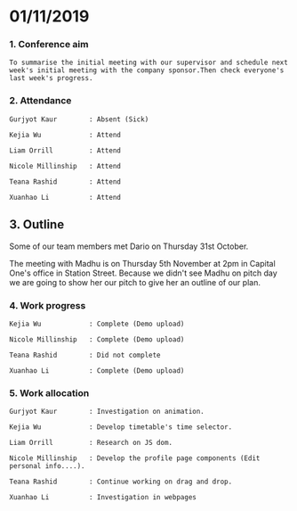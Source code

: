 # 01/11/2019

### 1. Conference aim

    To summarise the initial meeting with our supervisor and schedule next week's initial meeting with the company sponsor.Then check everyone's last week's progress.

### 2. Attendance

    Gurjyot Kaur        : Absent (Sick)
    
    Kejia Wu            : Attend
    
    Liam Orrill         : Attend
    
    Nicole Millinship   : Attend
    
    Teana Rashid        : Attend
    
    Xuanhao Li          : Attend

## 3. Outline

Some of our team members met Dario on Thursday 31st October. 

The meeting with Madhu is on Thursday 5th November at 2pm in Capital One's office in Station Street. Because we didn't see Madhu on pitch day we are going to show her our pitch to give her an outline of our plan. 

### 4. Work progress

    Kejia Wu            : Complete (Demo upload)
    
    Nicole Millinship   : Complete (Demo upload)
    
    Teana Rashid        : Did not complete
    
    Xuanhao Li          : Complete (Demo upload)

### 5. Work allocation

    Gurjyot Kaur        : Investigation on animation.
    
    Kejia Wu            : Develop timetable's time selector.
    
    Liam Orrill         : Research on JS dom.
    
    Nicole Millinship   : Develop the profile page components (Edit personal info....).
    
    Teana Rashid        : Continue working on drag and drop.
    
    Xuanhao Li          : Investigation in webpages

